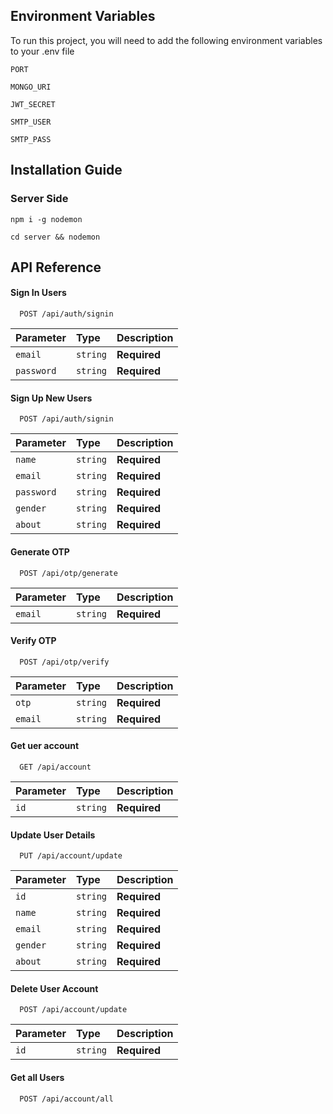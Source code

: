 ## Environment Variables

To run this project, you will need to add the following environment variables to your .env file

`PORT`

`MONGO_URI`

`JWT_SECRET`

`SMTP_USER`

`SMTP_PASS`

## Installation Guide

### Server Side

```
npm i -g nodemon
```

```
cd server && nodemon
```

## API Reference

#### Sign In Users

```http
  POST /api/auth/signin
```

| Parameter  | Type     | Description  |
| :--------- | :------- | :----------- |
| `email`    | `string` | **Required** |
| `password` | `string` | **Required** |

#### Sign Up New Users

```http
  POST /api/auth/signin
```

| Parameter  | Type     | Description  |
| :--------- | :------- | :----------- |
| `name`     | `string` | **Required** |
| `email`    | `string` | **Required** |
| `password` | `string` | **Required** |
| `gender`   | `string` | **Required** |
| `about`    | `string` | **Required** |

#### Generate OTP

```http
  POST /api/otp/generate
```

| Parameter | Type     | Description  |
| :-------- | :------- | :----------- |
| `email`   | `string` | **Required** |

#### Verify OTP

```http
  POST /api/otp/verify
```

| Parameter | Type     | Description  |
| :-------- | :------- | :----------- |
| `otp`     | `string` | **Required** |
| `email`   | `string` | **Required** |

#### Get uer account

```http
  GET /api/account
```

| Parameter | Type     | Description  |
| :-------- | :------- | :----------- |
| `id`      | `string` | **Required** |

#### Update User Details

```http
  PUT /api/account/update
```

| Parameter | Type     | Description  |
| :-------- | :------- | :----------- |
| `id`      | `string` | **Required** |
| `name`    | `string` | **Required** |
| `email`   | `string` | **Required** |
| `gender`  | `string` | **Required** |
| `about`   | `string` | **Required** |

#### Delete User Account

```http
  POST /api/account/update
```

| Parameter | Type     | Description  |
| :-------- | :------- | :----------- |
| `id`      | `string` | **Required** |

#### Get all Users

```http
  POST /api/account/all
```
